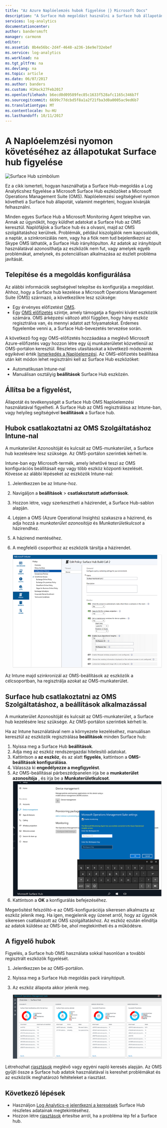 ```yaml
---
title: "Az Azure Naplóelemzés hubok figyelése |} Microsoft Docs"
description: "A Surface Hub megoldást használni a Surface hub állapotának nyomon követése és megérteni, hogyan kívánják felhasználni."
services: log-analytics
documentationcenter: 
author: bandersmsft
manager: carmonm
editor: 
ms.assetid: 8b4e56bc-2d4f-4648-a236-16e9e732ebef
ms.service: log-analytics
ms.workload: na
ms.tgt_pltfrm: na
ms.devlang: na
ms.topic: article
ms.date: 06/07/2017
ms.author: banders
ms.custom: H1Hack27Feb2017
ms.openlocfilehash: b6ecd0d09589fec85c1633f528afc1165c346b7f
ms.sourcegitcommit: 6699c77dcbd5f8a1a2f21fba3d0a0005ac9ed6b7
ms.translationtype: MT
ms.contentlocale: hu-HU
ms.lasthandoff: 10/11/2017
---
```

# <a name="monitor-surface-hubs-with-log-analytics-to-track-their-health"></a>A Naplóelemzési nyomon követéséhez az állapotukat Surface hub figyelése

![Surface Hub szimbólum](./media/log-analytics-surface-hubs/surface-hub-symbol.png)

Ez a cikk ismerteti, hogyan használhatja a Surface Hub-megoldás a Log Analyticshez figyelése a Microsoft Surface Hub eszközöket a Microsoft Operations Management Suite (OMS). Naplóelemzési segítségével nyomon követheti a Surface hub állapotát, valamint megérteni, hogyan kívánják felhasználni.

Minden egyes Surface Hub a Microsoft Monitoring Agent telepítve van. Annak az ügynököt, hogy küldhet adatokat a Surface Hub az OMS keresztül. Naplófájlok a Surface hub és a olvasni, majd az OMS szolgáltatáshoz kerülnek. Problémák, például kiszolgálók nem kapcsolódik, a naptár, a szinkronizálás nem, vagy ha a fiók nem tud bejelentkezni az Skype OMS láthatók, a Surface Hub irányítópulton. Az adatok az irányítópult használatával azonosíthatja az eszközök nem fut, vagy amelyek egyéb problémákat, amelynek, és potenciálisan alkalmazása az észlelt probléma javítását.

## <a name="installing-and-configuring-the-solution"></a>Telepítése és a megoldás konfigurálása
Az alábbi információk segítségével telepítse és konfigurálja a megoldást. Ahhoz, hogy a Surface hub kezelése a Microsoft Operations Management Suite (OMS) származó, a következőkre lesz szüksége:

* Egy érvényes előfizetést [OMS](http://www.microsoft.com/oms).
* Egy [OMS előfizetés](https://azure.microsoft.com/pricing/details/log-analytics/) szintje, amely támogatja a figyelni kívánt eszközök számára. OMS árképzési változó attól függően, hogy hány eszköz regisztrálva van, és mennyi adatot azt folyamatokat. Érdemes figyelembe venni a, a Surface Hub-bevezetés tervezése során.

A következő fog egy OMS-előfizetés hozzáadása a meglévő Microsoft Azure-előfizetés vagy hozzon létre egy új munkaterületet közvetlenül az OMS-portálon keresztül. Részletes utasításokat a következő módszerek egyikével érték [Ismerkedés a Naplóelemzési](log-analytics-get-started.md). Az OMS-előfizetés beállítása után két módon lehet regisztrálni kell az Surface Hub eszközöket:

* Automatikusan Intune-nal
* Manuálisan osztályig **beállítások** Surface Hub eszközén.

## <a name="set-up-monitoring"></a>Állítsa be a figyelést,
Állapotát és tevékenységét a Surface Hub OMS Naplóelemzési használatával figyelheti. A Surface Hub az OMS regisztrálása az Intune-ban, vagy helyileg segítségével **beállítások** a Surface hub.

## <a name="connect-surface-hubs-to-oms-through-intune"></a>Hubok csatlakoztatni az OMS Szolgáltatáshoz Intune-nal
A munkaterület Azonosítóját és kulcsát az OMS-munkaterület, a Surface hub kezelésére lesz szüksége. Az OMS-portálon szerintiek kérheti le.

Intune-ban egy Microsoft-termék, amely lehetővé teszi az OMS konfigurációs beállításait egy vagy több eszköz központi kezelését. Kövesse az alábbi lépéseket az eszközök Intune-nal:

1. Jelentkezzen be az Intune-hoz.
2. Navigáljon a **beállítások** > **csatlakoztatott adatforrások**.
3. Hozzon létre, vagy szerkesztheti a házirendet, a Surface Hub-sablon alapján.
4. Lépjen a OMS (Azure Operational Insights) szakaszra a házirend, és adja hozzá a *munkaterület azonosítója* és *Munkaterületkulcsot* a házirendhez.
5. A házirend mentéséhez.
6. A megfelelő csoporthoz az eszközök társítja a házirendet.

   ![Az Intune-házirend](./media/log-analytics-surface-hubs/intune.png)

Az Intune majd szinkronizál az OMS-beállítások az eszközök a célcsoportban, ha regisztrálja azokat az OMS-munkaterület.

## <a name="connect-surface-hubs-to-oms-using-the-settings-app"></a>Surface hub csatlakoztatni az OMS Szolgáltatáshoz, a beállítások alkalmazással
A munkaterület Azonosítóját és kulcsát az OMS-munkaterület, a Surface hub kezelésére lesz szüksége. Az OMS-portálon szerintiek kérheti le.

Ha az Intune használatával nem a környezete kezeléséhez, manuálisan keresztül az eszközök regisztrálása **beállítások** minden Surface hub:

1. Nyissa meg a Surface Hub **beállítások**.
2. Adja meg az eszköz rendszergazdai hitelesítő adatokat.
3. Kattintson a **az eszköz**, és az alatt **figyelés**, kattintson a **OMS-beállítások konfigurálása**.
4. Válassza ki **engedélyezze a megfigyelést**.
5. Az OMS-beállításai párbeszédpanelen írja be a **munkaterület azonosítója** , és írja be a **Munkaterületkulcsot**.  
   ![beállítások](./media/log-analytics-surface-hubs/settings.png)
6. Kattintson a **OK** a konfigurálás befejezéséhez.

Megerősítést felszólító-e az OMS-konfigurációja sikeresen alkalmazta az eszköz jelenik meg. Ha igen, megjelenik egy üzenet arról, hogy az ügynök sikeresen csatlakozott az OMS szolgáltatáshoz. Az eszköz ezután elindítja az adatok küldése az OMS-be, ahol megtekintheti és a működésre.

## <a name="monitor-surface-hubs"></a>A figyelő hubok
Figyelés, a Surface hub OMS használata sokkal hasonlóan a további regisztrált eszközök figyelését.

1. Jelentkezzen be az OMS-portálon.
2. Nyissa meg a Surface Hub megoldás pack irányítópult.
3. Az eszköz állapota akkor jelenik meg.

   ![Surface Hub irányítópult](./media/log-analytics-surface-hubs/surface-hub-dashboard.png)

Létrehozhat [riasztások](log-analytics-alerts.md) meglévő vagy egyéni napló keresés alapján. Az OMS gyűjti össze a Surface hub adatok használatával is kereshet problémákat és az eszközök meghatározó feltételeket a riasztást.

## <a name="next-steps"></a>Következő lépések
* Használjon [Log Analytics-e jelentkezni a keresések](log-analytics-log-searches.md) Surface Hub részletes adatainak megtekintéséhez.
* Hozzon létre [riasztások](log-analytics-alerts.md) értesítse arról, ha a probléma lép fel a Surface hub.

